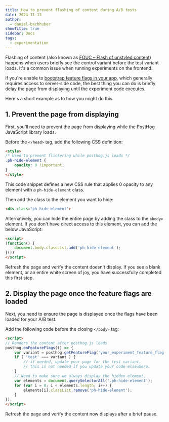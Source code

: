 ```yaml
---
title: How to prevent flashing of content during A/B tests
date: 2024-11-13
author:
  - daniel-bachhuber
showTitle: true
sidebar: Docs
tags:
  - experimentation
---
```


Flashing of content (also known as [FOUC – Flash of unstyled content](https://en.wikipedia.org/wiki/Flash_of_unstyled_content)) happens when users briefly see the control variant before the test variant loads. It's a common issue when running experiments on the frontend.

If you're unable to [bootstrap feature flags in your app](/docs/feature-flags/bootstrapping), which generally requires access to server-side code, the best thing you can do is briefly delay the page from displaying until the experiment code executes.

Here's a short example as to how you might do this.

## 1. Prevent the page from displaying

First, you'll need to prevent the page from displaying while the PostHog JavaScript library loads.

Before the `</head>` tag, add the following CSS definition:

```html
<style>
/* Used to prevent flickering while posthog.js loads */
.ph-hide-element {
    opacity: 0 !important;
}
</style>
```

This code snippet defines a new CSS rule that applies 0 opacity to any element with a `ph-hide-element` class.

Then add the class to the element you want to hide:
```html
<div class="ph-hide-element">
```

Alternatively, you can hide the entire page by adding the class to the `<body>` element. If you don't have direct access to this element, you can add the below JavaScript:
```html
<script>
(function() {
    document.body.classList.add('ph-hide-element');
}())
</script>
```

Refresh the page and verify the content doesn't display. If you see a blank element, or an entire white screen of joy, you have successfully completed this first step.

## 2. Display the page once the feature flags are loaded

Next, you need to ensure the page is displayed once the flags have been loaded for your A/B test.

Add the following code before the closing `</body>` tag:

```html
<script>
// Renders the content after posthog.js loads
posthog.onFeatureFlags(() => {
    var variant = posthog.getFeatureFlag('your_experiment_feature_flag')
    if ( 'test' === variant ) {
        // if needed, update your page for the test variant. 
        // this is not needed if you update your code elsewhere.
    }
    // Need to make sure we always display the hidden element.
    var elements = document.querySelectorAll('.ph-hide-element');
    for (var i = 0; i < elements.length; i++) {
        elements[i].classList.remove('ph-hide-element');
    }
});
</script>
```

Refresh the page and verify the content now displays after a brief pause.